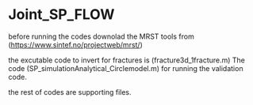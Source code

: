 # Joint_SP_FLOW
before running the codes downolad the MRST tools from (https://www.sintef.no/projectweb/mrst/)

the excutable code to invert for fractures is (fracture3d_1fracture.m)
The code (SP_simulationAnalytical_Circlemodel.m) for running the validation code. 

the rest of codes are supporting files. 
